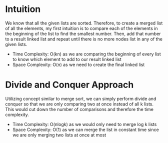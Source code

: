 # Intuition
We know that all the given lists are sorted. Therefore, to create a merged list of all the elements, my first intuition is to compare each of the elements in the beginning of the list to find the smallest number. Then, add that number to a result linked list and repeat until there is no more nodes list in any of the given lists. 
* Time Complexity: O(kn) as we are comparing the beginning of every list to know which element to add to our result linked list
* Space Complexity: O(n) as we need to create the final linked list

# Divide and Conquer Approach
Utilizing concept similar to merge sort, we can simply perform divide and conquer so that we are only comparing two at once instead of all k lists. This would cut down the number of comparisons and therefore the time complexity.
* Time Complexity: O(nlogk) as we would only need to merge log k lists
* Space Complexity: O(1) as we can merge the list in constant time since we are only merging two lists at once at most